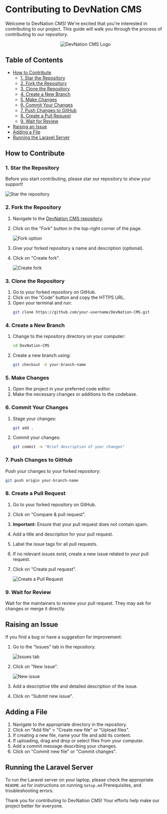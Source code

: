 # Contributing to DevNation CMS

Welcome to DevNation CMS! We're excited that you're interested in contributing to our project. This guide will walk you through the process of contributing to our repository.

<p align="center">
  <img src="https://github.com/user-attachments/assets/03765de4-b19f-42a9-9508-3b0dd087f40a" alt="DevNation CMS Logo"> 
</p>

## Table of Contents
- [How to Contribute](#how-to-contribute)
  - [1. Star the Repository](#1-star-the-repository)
  - [2. Fork the Repository](#2-fork-the-repository)
  - [3. Clone the Repository](#3-clone-the-repository)
  - [4. Create a New Branch](#4-create-a-new-branch)
  - [5. Make Changes](#5-make-changes)
  - [6. Commit Your Changes](#6-commit-your-changes)
  - [7. Push Changes to GitHub](#7-push-changes-to-github)
  - [8. Create a Pull Request](#8-create-a-pull-request)
  - [9. Wait for Review](#9-wait-for-review)
- [Raising an Issue](#raising-an-issue)
- [Adding a File](#adding-a-file)
- [Running the Laravel Server](#running-the-laravel-server)

## How to Contribute

### 1. Star the Repository

Before you start contributing, please star our repository to show your support!

![Star the repository](https://github.com/user-attachments/assets/3c7f1cbd-86ea-4465-9253-959e93ee4246)

### 2. Fork the Repository

1. Navigate to the [DevNation CMS repository](https://github.com/Ajiet-DevNation/DevNation-CMS).
2. Click on the "Fork" button in the top-right corner of the page.

   ![Fork option](https://github.com/user-attachments/assets/4aa093c8-236c-428f-97d0-f23c9d1a79fb)

3. Give your forked repository a name and description (optional).
4. Click on "Create fork".

   ![Create fork](https://github.com/user-attachments/assets/87872869-6aa4-4c70-a699-56dbbeb49102)

### 3. Clone the Repository

1. Go to your forked repository on GitHub.
2. Click on the "Code" button and copy the HTTPS URL.
3. Open your terminal and run:
   ```bash
   git clone https://github.com/your-username/DevNation-CMS.git
   ```

### 4. Create a New Branch

1. Change to the repository directory on your computer:
   ```bash
   cd DevNation-CMS
   ```
2. Create a new branch using:
   ```bash
   git checkout -b your-branch-name
   ```

### 5. Make Changes

1. Open the project in your preferred code editor.
2. Make the necessary changes or additions to the codebase.

### 6. Commit Your Changes

1. Stage your changes:
   ```bash
   git add .
   ```
2. Commit your changes:
   ```bash
   git commit -m "Brief description of your changes"
   ```

### 7. Push Changes to GitHub

Push your changes to your forked repository:
```bash
git push origin your-branch-name
```

### 8. Create a Pull Request

1. Go to your forked repository on GitHub.
2. Click on "Compare & pull request".
3. **Important:** Ensure that your pull request does not contain spam.
4. Add a title and description for your pull request.
5. Label the issue tags for all pull requests.
6. If no relevant issues exist, create a new issue related to your pull request.
7. Click on "Create pull request".

   ![Create a Pull Request](https://github.com/user-attachments/assets/0f2f0ded-5f3a-4492-90c0-e9d56ef3b45a)

### 9. Wait for Review

Wait for the maintainers to review your pull request. They may ask for changes or merge it directly.

## Raising an Issue

If you find a bug or have a suggestion for improvement:

1. Go to the "Issues" tab in the repository.

   ![Issues tab](https://github.com/user-attachments/assets/bdee4836-7db3-45aa-a3bc-c5af644e8a8b)

2. Click on "New issue".

   ![New issue](https://github.com/user-attachments/assets/1fc24dcf-cd1b-45cf-ac92-7e9f3cc693ce)

3. Add a descriptive title and detailed description of the issue.
4. Click on "Submit new issue".

## Adding a File

1. Navigate to the appropriate directory in the repository.
2. Click on "Add file" > "Create new file" or "Upload files".
3. If creating a new file, name your file and add its content.
4. If uploading, drag and drop or select files from your computer.
5. Add a commit message describing your changes.
6. Click on "Commit new file" or "Commit changes".

## Running the Laravel Server

To run the Laravel server on your laptop, please check the appropriate `README.md` for instructions on running.`Setup.md` Prerequisites, and troubleshooting errors.

Thank you for contributing to DevNation CMS! Your efforts help make our project better for everyone. 
